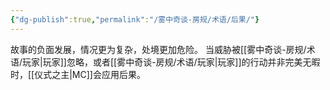 ```yaml
---
{"dg-publish":true,"permalink":"/雾中奇谈-房规/术语/后果/"}
---
```


故事的负面发展，情况更为复杂，处境更加危险。
当威胁被[[雾中奇谈-房规/术语/玩家\|玩家]]忽略，或者[[雾中奇谈-房规/术语/玩家\|玩家]]的行动并非完美无暇时，[[仪式之主\|MC]]会应用后果。